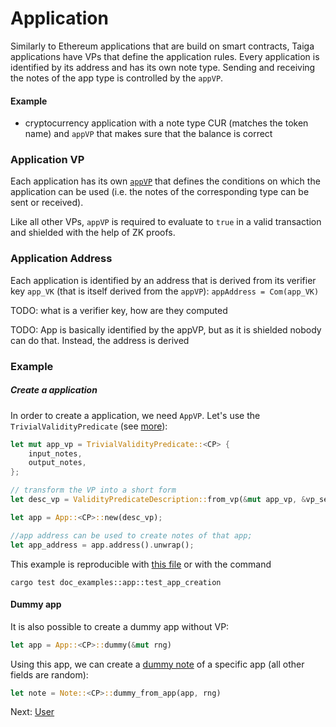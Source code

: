 # Application

Similarly to Ethereum applications that are build on smart contracts, Taiga applications have VPs that define the application rules. Every application is identified by its address and has its own note type. Sending and receiving the notes of the app type is controlled by the `appVP`.

#### Example
- cryptocurrency application with a note type CUR (matches the token name) and `appVP` that makes sure that the balance is correct

### Application VP
Each application has its own [`appVP`](./validity-predicates.md) that defines the conditions on which the application can be used (i.e. the notes of the corresponding type can be sent or received). 

Like all other VPs, `appVP` is required to evaluate to `true` in a valid transaction and shielded with the help of ZK proofs.

### Application Address
Each application is identified by an address that is derived from its verifier key `app_VK` (that is itself derived from the `appVP`):
`appAddress = Com(app_VK)`

TODO: what is a verifier key, how are they computed

TODO: App is basically identified by the appVP, but as it is shielded nobody can do that. Instead, the address is derived


### Example
##### Create a application
In order to create a application, we need `AppVP`. Let's use the `TrivialValidityPredicate` (see [more](./validity-predicates.md)):
```rust
let mut app_vp = TrivialValidityPredicate::<CP> {
	input_notes,
	output_notes,
};

// transform the VP into a short form 
let desc_vp = ValidityPredicateDescription::from_vp(&mut app_vp, &vp_setup).unwrap();

let app = App::<CP>::new(desc_vp);

//app address can be used to create notes of that app;
let app_address = app.address().unwrap();
```
This example is reproducible with [this file](https://github.com/anoma/taiga/blob/main/src/doc_examples/app.rs) or with the command
```
cargo test doc_examples::app::test_app_creation
```

#### Dummy app

It is also possible to create a dummy app without VP:

```rust
let app = App::<CP>::dummy(&mut rng)
```

Using this app, we can create a [dummy note](./notes.md) of a specific app (all other fields are random):

```rust
let note = Note::<CP>::dummy_from_app(app, rng)
```

Next: [User](./users.md)
